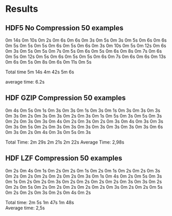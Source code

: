 # Results 


## HDF5 No Compression 50 examples
0m 14s
0m 10s
0m 2s
0m 6s
0m 6s
0m 3s
0m 5s
0m 3s
0m 5s
0m 6s
0m 6s
0m 5s
0m 5s
0m 5s
0m 6s
0m 5s
0m 6s
0m 3s
0m 10s
0m 5s
0m 12s
0m 6s
0m 3s
0m 5s
0m 5s
0m 7s
0m 5s
0m 6s
0m 5s
0m 6s
0m 8s
0m 7s
0m 6s
0m 5s
0m 12s
0m 5s
0m 6s
0m 5s
0m 5s
0m 6s
0m 7s
0m 6s
0m 6s
0m 13s
0m 6s
0m 5s
0m 8s
0m 6s
0m 11s
0m 5s

Total time 5m 14s  4m 42s 5m 6s

average time: 6.2s


## HDF GZIP Compression 50 examples

0m 4s
0m 5s
0m 1s
0m 3s
0m 3s
0m 1s
0m 3s
0m 1s
0m 3s
0m 3s
0m 3s
0m 3s
0m 2s
0m 3s
0m 3s
0m 2s
0m 3s
0m 1s
0m 5s
0m 3s
0m 5s
0m 3s
0m 2s
0m 3s
0m 3s
0m 4s
0m 2s
0m 3s
0m 2s
0m 3s
0m 4s
0m 3s
0m 3s
0m 3s
0m 5s
0m 2s
0m 3s
0m 3s
0m 3s
0m 3s
0m 3s
0m 3s
0m 3s
0m 6s
0m 3s
0m 2s
0m 4s
0m 3s
0m 5s
0m 3s

Total Time: 2m 29s  2m 21s 2m 22s
Average Time: 2,98s

## HDF LZF Compression 50 examples

0m 2s
0m 4s
0m 1s
0m 2s
0m 2s
0m 1s
0m 2s
0m 1s
0m 2s
0m 2s
0m 3s
0m 2s
0m 2s
0m 2s
0m 2s
0m 2s
0m 3s
0m 1s
0m 4s
0m 2s
0m 5s
0m 3s
0m 1s
0m 2s
0m 2s
0m 3s
0m 2s
0m 2s
0m 2s
0m 2s
0m 3s
0m 3s
0m 2s
0m 2s
0m 5s
0m 2s
0m 2s
0m 2s
0m 2s
0m 2s
0m 3s
0m 2s
0m 2s
0m 5s
0m 2s
0m 2s
0m 3s
0m 2s
0m 4s
0m 2s

Total time: 2m 5s  1m 47s  1m 48s  
Average time: 2,5s
